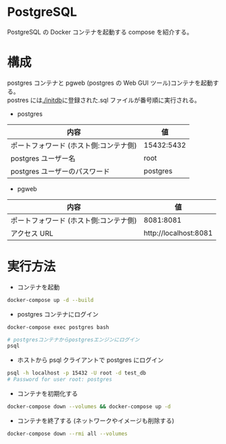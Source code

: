 # PostgreSQL

PostgreSQL の Docker コンテナを起動する compose を紹介する。

# 構成

postgres コンテナと pgweb (postgres の Web GUI ツール)コンテナを起動する。  
postres には[./initdb](./initdb/)に登録された.sql ファイルが番号順に実行される。

- postgres

| 内容                                   | 値         |
| -------------------------------------- | ---------- |
| ポートフォワード (ホスト側:コンテナ側) | 15432:5432 |
| postgres ユーザー名                    | root       |
| postgres ユーザーのパスワード          | postgres   |

- pgweb

| 内容                                   | 値                    |
| -------------------------------------- | --------------------- |
| ポートフォワード (ホスト側:コンテナ側) | 8081:8081             |
| アクセス URL                           | http://localhost:8081 |

# 実行方法

- コンテナを起動

```bash
docker-compose up -d --build
```

- postgres コンテナにログイン

```bash
docker-compose exec postgres bash

# postgresコンテナからpostgresエンジンにログイン
psql
```

- ホストから psql クライアントで postgres にログイン

```bash
psql -h localhost -p 15432 -U root -d test_db
# Password for user root: postgres
```

- コンテナを初期化する

```bash
docker-compose down --volumes && docker-compose up -d
```

- コンテナを終了する (ネットワークやイメージも削除する)

```bash
docker-compose down --rmi all --volumes
```
